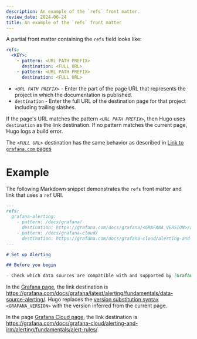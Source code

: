 ```yaml
---
description: An example of the `refs` front matter.
review_date: 2024-06-24
title: An example of the `refs` front matter
---
```


A partial front matter containing the `refs` field looks like:

```yaml
refs:
  <KEY>:
    - pattern: <URL PATH PREFIX>
      destination: <FULL URL>
    - pattern: <URL PATH PREFIX>
      destination: <FULL URL>
```

- _`<URL PATH PREFIX>`_ - Enter the part of the page URL that represents the project in which the documentation is published.
- `destination` - Enter the full URL of the destination page for that project including trailing slashes.

If the page's URL matches the pattern _`<URL PATH PREFIX>`_, then Hugo uses `destination` as the link destination.
If no pattern matches the current page, Hugo logs a build error.

The _`<FULL URL>`_ destination has the same behavior as described in [Link to `grafana.com` pages](https://grafana.com/docs/writers-toolkit/write/links/#link-to-grafanacom-pages)

# Example

The following Markdown snippet demonstrates the `refs` front matter and link that uses a `ref` URI.

```markdown
---
refs:
  grafana-alerting:
    - pattern: /docs/grafana/
      destination: https://grafana.com/docs/grafana/<GRAFANA_VERSION>/alerting/fundamentals/data-source-alerting/
    - pattern: /docs/grafana-cloud/
      destination: https://grafana.com/docs/grafana-cloud/alerting-and-irm/alerting/fundamentals/data-source-alerting/
---

# Set up Alerting

## Before you begin

- Check which data sources are compatible with and supported by [Grafana Alerting](ref:grafana-alerting).
```

In the [Grafana page](https://grafana.com/docs/grafana/latest/alerting/set-up/), the link destination is https://grafana.com/docs/grafana/latest/alerting/fundamentals/data-source-alerting/.
Hugo replaces the [version substitution syntax](https://grafana.com/docs/writers-toolkit/write/shortcodes/#about-version-substitution) `<GRAFANA_VERSION>` with the version inferred from the current page.

In the page [Grafana Cloud page](https://grafana.com/docs/grafana/latest/alerting/set-up/), the link destination is https://grafana.com/docs/grafana-cloud/alerting-and-irm/alerting/fundamentals/alert-rules/.
